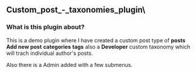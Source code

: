 ## Custom_post_-_taxonomies_plugin\

### What is this plugin about?
  
This is a demo plugin where I have created a custom post type of **posts**  **Add new post**  **categories**  __tags__  also a __Developer__  custom taxonomy which will trach individual author's posts. 

Also there is a Admin added with a few submenus.

